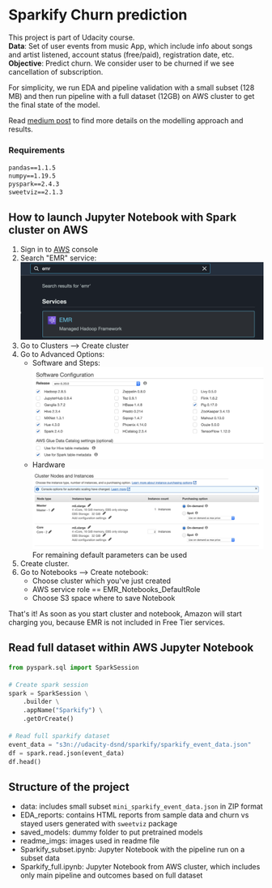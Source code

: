 # Sparkify Churn prediction

This project is part of Udacity course.
\
**Data**: Set of user events from music App, which include info about songs and artist listened, account status (free/paid), registration date, etc. 
\
**Objective**: Predict churn. We consider user to be churned if we see cancellation of subscription.

For simplicity, we run EDA and pipeline validation with a small subset (128 MB) and then run pipeline with a full dataset (12GB) on AWS cluster to get the final state of the model. 

Read [medium post](https://daria-satco.medium.com/5-steps-to-build-a-churn-prediction-model-with-pyspark-ml-b62ff1e00de6) to find more details on the modelling approach and results.

### Requirements
```
pandas==1.1.5
numpy==1.19.5
pyspark==2.4.3
sweetviz==2.1.3
```

## How to launch Jupyter Notebook with Spark cluster on AWS
1. Sign in to [AWS](https://aws.amazon.com) console
2. Search "EMR" service:
![search emr](./readme_imgs/emr_search.png)
3. Go to Clusters --> Create cluster
4. Go to Advanced Options:
    * Software and Steps:
    ![Software and Steps](./readme_imgs/software_config.png)
    * Hardware
    ![Hardware](./readme_imgs/hardware_config.png)
   For remaining default parameters can be used
5. Create cluster.
6. Go to Notebooks --> Create notebook:
    * Choose cluster which you've just created
    * AWS service role == EMR_Notebooks_DefaultRole
    * Choose S3 space where to save Notebook

That's it! As soon as you start cluster and notebook, Amazon will start charging you, because EMR is not included in Free Tier services. 

## Read full dataset within AWS Jupyter Notebook
```python
from pyspark.sql import SparkSession

# Create spark session
spark = SparkSession \
    .builder \
    .appName("Sparkify") \
    .getOrCreate()

# Read full sparkify dataset
event_data = "s3n://udacity-dsnd/sparkify/sparkify_event_data.json"
df = spark.read.json(event_data)
df.head()
```

## Structure of the project
* data: includes small subset `mini_sparkify_event_data.json` in ZIP format
* EDA_reports: contains HTML reports from sample data and churn vs stayed users generated with `sweetviz` package
* saved_models: dummy folder to put pretrained models
* readme_imgs: images used in readme file
* Sparkify_subset.ipynb: Jupyter Notebook with the pipeline run on a subset data
* Sparkify_full.ipynb: Jupyter Notebook from AWS cluster, which includes only main pipeline and outcomes based on full dataset